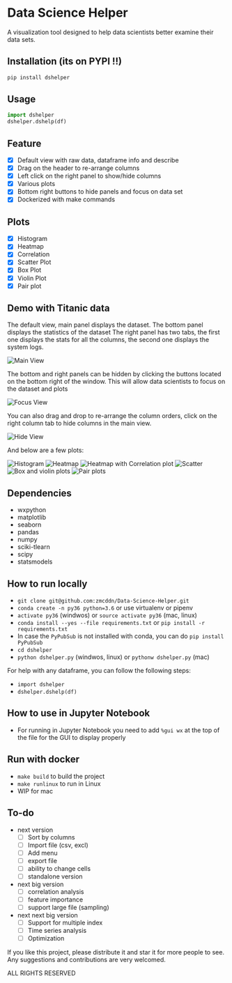 # Data Science Helper

A visualization tool designed to help data scientists better examine their data sets.

## Installation (its on PYPI !!)
```python
pip install dshelper
```

## Usage
```python
import dshelper
dshelper.dshelp(df)
```

## Feature

* [x] Default view with raw data, dataframe info and describe
* [x] Drag on the header to re-arrange columns
* [x] Left click on the right panel to show/hide columns
* [x] Various plots 
* [x] Bottom right buttons to hide panels and focus on data set
* [x] Dockerized with make commands

## Plots

* [x] Histogram
* [x] Heatmap
* [x] Correlation 
* [x] Scatter Plot
* [x] Box Plot
* [x] Violin Plot
* [x] Pair plot

## Demo with Titanic data

The default view, main panel displays the dataset.
The bottom panel displays the statistics of the dataset
The right panel has two tabs, the first one displays the stats for all the columns, the second one displays the system logs.

![Main View](./screenshots/1.PNG)

The bottom and right panels can be hidden by clicking the buttons located on the bottom right of the window. This will allow data scientists to focus on the dataset and plots

![Focus View](./screenshots/2.PNG)

You can also drag and drop to re-arrange the column orders, click on the right column tab to hide columns in the main view.

![Hide View](./screenshots/9.PNG)

And below are a few plots:

![Histogram](./screenshots/3.PNG)
![Heatmap](./screenshots/4.PNG)
![Heatmap with Correlation plot](./screenshots/5.PNG)
![Scatter](./screenshots/6.PNG)
![Box and violin plots](./screenshots/7.PNG)
![Pair plots](./screenshots/8.PNG)

## Dependencies

* wxpython
* matplotlib
* seaborn
* pandas
* numpy
* sciki-tlearn
* scipy
* statsmodels

## How to run locally

* `git clone git@github.com:zmcddn/Data-Science-Helper.git`
* `conda create -n py36 python=3.6` or use virtualenv or pipenv
* `activate py36` (windwos) or `source activate py36` (mac, linux)
* `conda install --yes --file requirements.txt` or `pip install -r requirements.txt`
* In case the `PyPubSub` is not installed with conda, you can do `pip install PyPubSub`
* `cd dshelper`
* `python dshelper.py` (windwos, linux) or `pythonw dshelper.py` (mac)

For help with any dataframe, you can follow the following steps:
* `import dshelper`
* `dshelper.dshelp(df)`


## How to use in Jupyter Notebook

- For running in Jupyter Notebook you need to add `%gui wx` at the top of the file for the GUI to display properly

## Run with docker

* `make build` to build the project
* `make runlinux` to run in Linux
* WIP for mac

## To-do

- next version
    * [ ] Sort by columns
    * [ ] Import file (csv, excl)
    * [ ] Add menu
    * [ ] export file
    * [ ] ability to change cells
    * [ ] standalone version
- next big version
    * [ ] correlation analysis
    * [ ] feature importance
    * [ ] support large file (sampling)
- next next big version 
    * [ ] Support for multiple index
    * [ ] Time series analysis
    * [ ] Optimization

If you like this project, please distribute it and star it for more people to see.
Any suggestions and contributions are very welcomed.

ALL RIGHTS RESERVED
